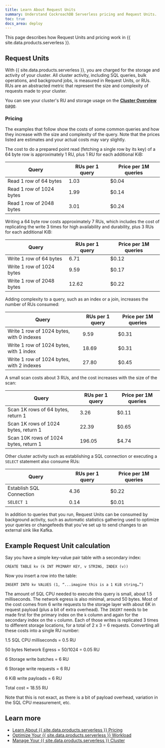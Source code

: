 ```yaml
---
title: Learn About Request Units
summary: Understand CockroachDB Serverless pricing and Request Units.
toc: true
docs_area: deploy
---
```


This page describes how Request Units and pricing work in {{ site.data.products.serverless }}.

## Request Units

With {{ site.data.products.serverless }}, you are charged for the storage and activity of your cluster. All cluster activity, including SQL queries, bulk operations, and background jobs, is measured in Request Units, or RUs. RUs are an abstracted metric that represent the size and complexity of requests made to your cluster.

You can see your cluster's RU and storage usage on the [**Cluster Overview** page](cluster-overview-page.html).

### Pricing

The examples that follow show the costs of some common queries and how they increase with the size and complexity of the query. Note that the prices listed are estimates and your actual costs may vary slightly.

The cost to do a prepared point read (fetching a single row by its key) of a 64 byte row is approximately 1 RU, plus 1 RU for each additional KiB:

  Query                    | RUs per 1 query    | Price per 1M queries
  -------------------------|--------------------|----------
  Read 1 row of 64 bytes   | 1.03               | $0.04
  Read 1 row of 1024 bytes | 1.99               | $0.14
  Read 1 row of 2048 bytes | 3.01               | $0.24
  
Writing a 64 byte row costs approximately 7 RUs, which includes the cost of replicating the write 3 times for high availability and durability, plus 3 RUs for each additional KiB:
  
  Query                     | RUs per 1 query    | Price per 1M queries
  --------------------------|--------------------|----------
  Write 1 row of 64 bytes   | 6.71               | $0.12
  Write 1 row of 1024 bytes | 9.59               | $0.17
  Write 1 row of 2048 bytes | 12.62              | $0.22
  
Adding complexity to a query, such as an index or a join, increases the number of RUs consumed:
  
  Query                                     | RUs per 1 query    | Price per 1M queries
  ------------------------------------------|--------------------|----------
  Write 1 row of 1024 bytes, with 0 indexes | 9.59               | $0.31
  Write 1 row of 1024 bytes, with 1 index   | 18.69              | $0.31
  Write 1 row of 1024 bytes, with 2 indexes | 27.80              | $0.45

A small scan costs about 3 RUs, and the cost increases with the size of the scan:

  Query                                 | RUs per 1 query | Price per 1M queries
  --------------------------------------|-----------------|----------
  Scan 1K rows of 64 bytes, return 1    | 3.26            | $0.11
  Scan 1K rows of 1024 bytes, return 1  | 22.39           | $0.65
  Scan 10K rows of 1024 bytes, return 1 | 196.05          | $4.74
  
Other cluster activity such as establishing a SQL connection or executing a `SELECT` statement also consume RUs:  
  
  Query                    | RUs per 1 query  | Price per 1M queries
  -------------------------|------------------|----------
  Establish SQL Connection | 4.36             | $0.22
  `SELECT 1`               | 0.14             | $0.01
  
In addition to queries that you run, Request Units can be consumed by background activity, such as automatic statistics gathering used to optimize your queries or changefeeds that you’ve set up to send changes to an external sink like Kafka.

## Example Request Unit calculation

Say you have a simple key-value pair table with a secondary index:

`CREATE TABLE kv (k INT PRIMARY KEY, v STRING, INDEX (v))`

Now you insert a row into the table:

`INSERT INTO kv VALUES (1, “...imagine this is a 1 KiB string…”)`

The amount of SQL CPU needed to execute this query is small, about 1.5 milliseconds. The network egress is also minimal, around 50 bytes. Most of the cost comes from 6 write requests to the storage layer with about 6K in request payload (plus a bit of extra overhead). The `INSERT` needs to be made first for the primary index on the `k` column and again for the secondary index on the `v` column. Each of those writes is replicated 3 times to different storage locations, for a total of 2 x 3 = 6 requests. Converting all these costs into a single RU number:

  1.5 SQL CPU milliseconds = 0.5 RU

  50 bytes Network Egress = 50/1024 = 0.05 RU

  6 Storage write batches = 6 RU

  6 Storage write requests = 6 RU

  6 KiB write payloads = 6 RU

  Total cost = 18.55 RU

Note that this is not exact, as there is a bit of payload overhead, variation in the SQL CPU measurement, etc.

## Learn more

- [Learn About {{ site.data.products.serverless }} Pricing](learn-about-pricing.html)
- [Optimize Your {{ site.data.products.serverless }} Workload](optimize-serverless-workload.html)
- [Manage Your {{ site.data.products.serverless }} Cluster](serverless-cluster-management.html)